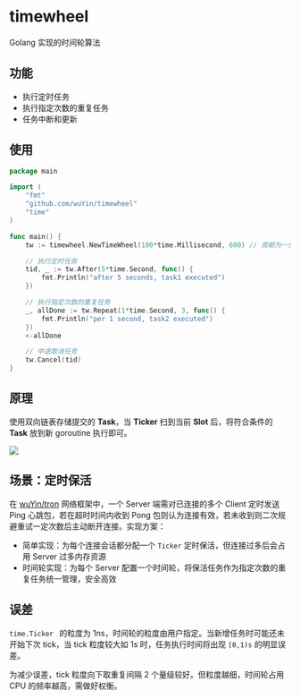 # timewheel

Golang 实现的时间轮算法

## 功能

- 执行定时任务
- 执行指定次数的重复任务
- 任务中断和更新

## 使用

```go
package main

import (
	"fmt"
	"github.com/wuYin/timewheel"
	"time"
)

func main() {
	tw := timewheel.NewTimeWheel(100*time.Millisecond, 600) // 周期为一分钟

	// 执行定时任务
	tid, _ := tw.After(5*time.Second, func() {
		fmt.Println("after 5 seconds, task1 executed")
	})

	// 执行指定次数的重复任务
	_, allDone := tw.Repeat(1*time.Second, 3, func() {
		fmt.Println("per 1 second, task2 executed")
	})
	<-allDone

	// 中途取消任务
	tw.Cancel(tid)
}

```



## 原理

使用双向链表存储提交的 **Task**，当 **Ticker** 扫到当前 **Slot** 后，将符合条件的 **Task** 放到新 goroutine 执行即可。

 <img src="https://images.yinzige.com/2019-03-15-tw.jpg"/>

## 场景：定时保活

在 [wuYin/tron](https://github.com/wuYin/tron) 网络框架中，一个 Server 端需对已连接的多个 Client 定时发送 Ping 心跳包，若在超时时间内收到 Pong 包则认为连接有效，若未收到则二次规避重试一定次数后主动断开连接。实现方案：

- 简单实现：为每个连接会话都分配一个 `Ticker` 定时保活，但连接过多后会占用 Server 过多内存资源
- 时间轮实现：为每个 Server 配置一个时间轮，将保活任务作为指定次数的重复任务统一管理，安全高效

## 误差

`time.Ticker ` 的粒度为 1ns，时间轮的粒度由用户指定。当新增任务时可能还未开始下次 tick，当 tick 粒度较大如 1s 时，任务执行时间将出现 `[0,1)s` 的明显误差。

为减少误差，tick 粒度向下取重复间隔 2 个量级较好。但粒度越细，时间轮占用 CPU 的频率越高，需做好权衡。